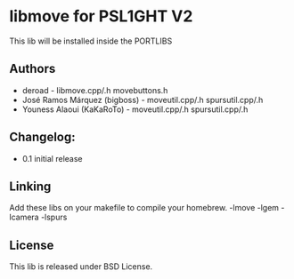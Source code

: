 libmove for PSL1GHT V2
======================

This lib will be installed inside the PORTLIBS

Authors
-------
* deroad - libmove.cpp/.h movebuttons.h
* José Ramos Márquez (bigboss) - moveutil.cpp/.h spursutil.cpp/.h
* Youness Alaoui (KaKaRoTo) - moveutil.cpp/.h spursutil.cpp/.h

Changelog:
----------
* 0.1
	initial release
	
Linking
-------

Add these libs on your makefile to compile your homebrew.
	-lmove -lgem -lcamera -lspurs
	
License
-------

This lib is released under BSD License.

